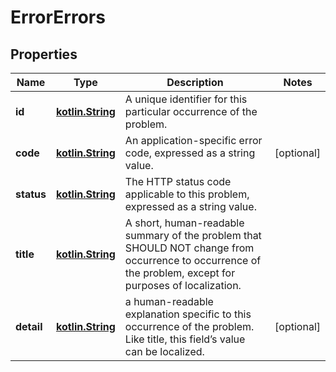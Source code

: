 # ErrorErrors

## Properties
Name | Type | Description | Notes
------------ | ------------- | ------------- | -------------
**id** | [**kotlin.String**](.md) | A unique identifier for this particular occurrence of the problem. | 
**code** | [**kotlin.String**](.md) | An application-specific error code, expressed as a string value. |  [optional]
**status** | [**kotlin.String**](.md) | The HTTP status code applicable to this problem, expressed as a string value. | 
**title** | [**kotlin.String**](.md) | A short, human-readable summary of the problem that SHOULD NOT change from occurrence to occurrence of the problem, except for purposes of localization. | 
**detail** | [**kotlin.String**](.md) | a human-readable explanation specific to this occurrence of the problem. Like title, this field’s value can be localized. |  [optional]
